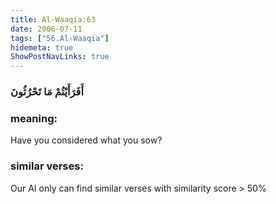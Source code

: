 ```yaml
---
title: Al-Waaqia:63
date: 2006-07-11
tags: ["56.Al-Waaqia"]
hidemeta: true 
ShowPostNavLinks: true 
---
```

### أَفَرَأَيْتُمْ مَا تَحْرُثُونَ
### meaning: 
Have you considered what you sow?
### similar verses: 

Our AI only can find similar verses with similarity score > 50% 





